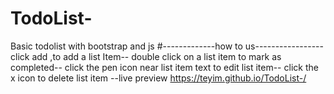 # TodoList-
Basic todolist with bootstrap and js
#-------------how to us-----------------
click add ,to add a list Item--
double click on a list item to mark as completed--
click the pen icon near list item text to edit list item--
click the x icon to delete list item --live preview https://teyim.github.io/TodoList-/
